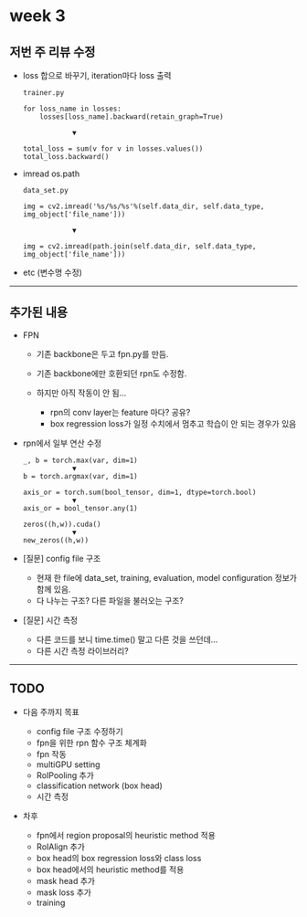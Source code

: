 # week 3

## 저번 주 리뷰 수정

- loss 합으로 바꾸기, iteration마다 loss 출력  
    ```
    trainer.py

    for loss_name in losses:
        losses[loss_name].backward(retain_graph=True)
        
                ▼

    total_loss = sum(v for v in losses.values())
    total_loss.backward()
    ```
- imread os.path
    ```
    data_set.py

    img = cv2.imread('%s/%s/%s'%(self.data_dir, self.data_type, img_object['file_name']))

                ▼

    img = cv2.imread(path.join(self.data_dir, self.data_type, img_object['file_name']))
    ```
- etc (변수명 수정)

---

## 추가된 내용

- FPN
    - 기존 backbone은 두고 fpn.py를 만듬.
    - 기존 backbone에만 호환되던 rpn도 수정함.
    - 하지만 아직 작동이 안 됨...

        - rpn의 conv layer는 feature 마다? 공유?
        - box regression loss가 일정 수치에서 멈추고 학습이 안 되는 경우가 있음

- rpn에서 일부 연산 수정
    ```
    _, b = torch.max(var, dim=1)
                ▼
    b = torch.argmax(var, dim=1)
    ```
    ```
    axis_or = torch.sum(bool_tensor, dim=1, dtype=torch.bool)
                ▼
    axis_or = bool_tensor.any(1)
    ```
    ```
    zeros((h,w)).cuda()
                ▼
    new_zeros((h,w))
    ```

- [질문] config file 구조
    - 현재 한 file에 data_set, training, evaluation, model configuration 정보가 함께 있음.
    - 다 나누는 구조? 다른 파일을 불러오는 구조?

- [질문] 시간 측정
    - 다른 코드를 보니 time.time() 말고 다른 것을 쓰던데...
    - 다른 시간 측정 라이브러리?

---

## TODO

- 다음 주까지 목표
    - config file 구조 수정하기
    - fpn을 위한 rpn 함수 구조 체계화
    - fpn 작동
    - multiGPU setting
    - RoIPooling 추가
    - classification network (box head)
    - 시간 측정

- 차후
    - fpn에서 region proposal의 heuristic method 적용
    - RoIAlign 추가
    - box head의 box regression loss와 class loss
    - box head에서의 heuristic method를 적용
    - mask head 추가
    - mask loss 추가
    - training




